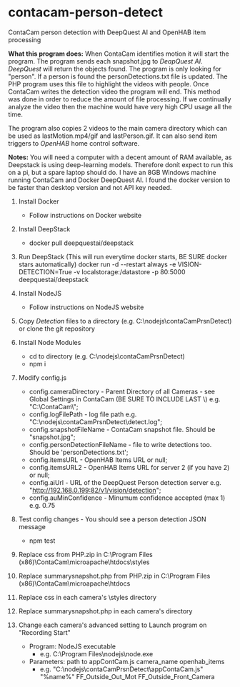 # contacam-person-detect
ContaCam person detection with DeepQuest AI and OpenHAB item processing

**What this program does:**
When ContaCam identifies motion it will start the program.  The program sends each snapshot.jpg to *DeapQuest AI*.  *DeepQuest* will return the objects found.  The program is only looking for "person".  If a person is found the personDetections.txt file is updated.  The PHP program uses this file to highlight the videos with people.  Once ContaCam writes the detection video the program will end.  This method was done in order to reduce the amount of file processing.  If we continually analyze the video then the machine would have very high CPU usage all the time.

The program also copies 2 videos to the main camera directory which can be used as lastMotion.mp4/gif and lastPerson.gif.  It can also send item triggers to *OpenHAB* home control software.

**Notes:**
You will need a computer with a decent amount of RAM available, as Deepstack is using deep-learning models. Therefore donít expect to run this on a pi, but a spare laptop should do. I have an 8GB Windows machine running ContaCam and Docker DeepQuest AI.
I found the docker version to be faster than desktop version and not API key needed.

1. Install Docker
    *	Follow instructions on Docker website

2. Install DeepStack
	*   docker pull deepquestai/deepstack

3. Run DeepStack (This will run everytime docker starts, BE SURE docker stars automatically)
	docker run -d --restart always -e VISION-DETECTION=True -v localstorage:/datastore -p 80:5000 deepquestai/deepstack

4. Install NodeJS
	*   Follow instructions on NodeJS website

5. Copy *Detection* files to a directory (e.g. C:\nodejs\contaCamPrsnDetect) or clone the git repository

6. Install Node Modules
	*   cd to directory (e.g. C:\nodejs\contaCamPrsnDetect)
	*   npm i
	
7. Modify config.js
	*   config.cameraDirectory - Parent Directory of all Cameras - see Global Settings in ContaCam (BE SURE TO INCLUDE LAST \\) e.g. "C:\\ContaCam\\";
	*   config.logFilePath - log file path e.g. "C:\\nodejs\\contaCamPrsnDetect\\detect.log";
	*   config.snapshotFileName - ContaCam snapshot file. Should be "snapshot.jpg";
	*   config.personDetectionFileName - file to write detections too.  Should be 'personDetections.txt';
	*   config.itemsURL - OpenHAB Items URL or null;
	*   config.itemsURL2 - OpenHAB Items URL for server 2 (if you have 2) or null;
	*   config.aiUrl - URL of the DeepQuest Person detection server e.g. "http://192.168.0.199:82/v1/vision/detection";
	*   config.auMinConfidence - Minumum confidence accepted (max 1) e.g. 0.75

8. Test config changes - You should see a person detection JSON message
	*   npm test

9. Replace css from PHP.zip in C:\Program Files (x86)\ContaCam\microapache\htdocs\styles

10. Replace summarysnapshot.php from PHP.zip in C:\Program Files (x86)\ContaCam\microapache\htdocs

11. Replace css in each camera's \styles directory

12. Replace summarysnapshot.php in each camera's directory

13. Change each camera's advanced setting to Launch program on "Recording Start"
	*   Program: NodeJS executable
		*   e.g. C:\Program Files\nodejs\node.exe
	*   Parameters: path to appContCam.js camera_name openhab_items 
		*   e.g. "C:\nodejs\contaCamPrsnDetect\appContaCam.js" "%name%" FF_Outside_Out_Mot FF_Outside_Front_Camera

